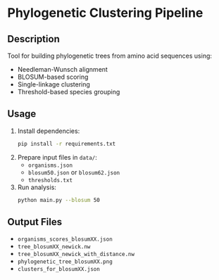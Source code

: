 # Phylogenetic Clustering Pipeline

## Description
Tool for building phylogenetic trees from amino acid sequences using:
- Needleman-Wunsch alignment
- BLOSUM-based scoring
- Single-linkage clustering
- Threshold-based species grouping

## Usage
1. Install dependencies:
   ```bash
   pip install -r requirements.txt
   ```
2. Prepare input files in `data/`:
   - `organisms.json`
   - `blosum50.json` or `blosum62.json`
   - `thresholds.txt`
3. Run analysis:
   ```bash
   python main.py --blosum 50
   ```

## Output Files
- `organisms_scores_blosumXX.json`
- `tree_blosumXX_newick.nw`
- `tree_blosumXX_newick_with_distance.nw`
- `phylogenetic_tree_blosumXX.png`
- `clusters_for_blosumXX.json`
